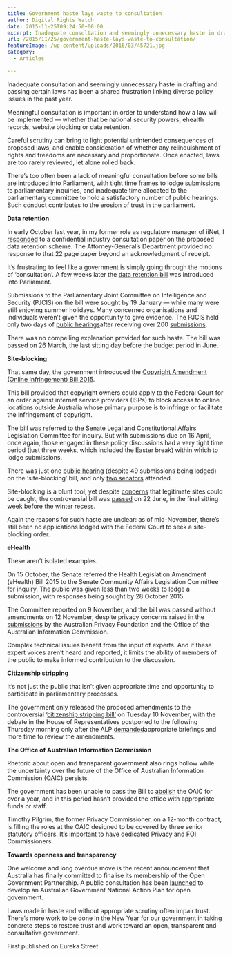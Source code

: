 ```yaml
---
title: Government haste lays waste to consultation
author: Digital Rights Watch
date: 2015-11-25T09:24:50+00:00
excerpt: Inadequate consultation and seemingly unnecessary haste in drafting and passing certain laws has been a shared frustration linking diverse policy issues in the past year.
url: /2015/11/25/government-haste-lays-waste-to-consultation/
featureImage: /wp-content/uploads/2016/03/45721.jpg
category:
  - Articles

---
```

Inadequate consultation and seemingly unnecessary haste in drafting and passing certain laws has been a shared frustration linking diverse policy issues in the past year.

Meaningful consultation is important in order to understand how a law will be implemented — whether that be national security powers, ehealth records, website blocking or data retention.

Careful scrutiny can bring to light potential unintended consequences of proposed laws, and enable consideration of whether any relinquishment of rights and freedoms are necessary and proportionate. Once enacted, laws are too rarely reviewed, let alone rolled back.

There&#8217;s too often been a lack of meaningful consultation before some bills are introduced into Parliament, with tight time frames to lodge submissions to parliamentary inquiries, and inadequate time allocated to the parliamentary committee to hold a satisfactory number of public hearings. Such conduct contributes to the erosion of trust in the parliament.

**Data retention**

In early October last year, in my former role as regulatory manager of iiNet, I [responded][1] to a confidential industry consultation paper on the proposed data retention scheme. The Attorney-General&#8217;s Department provided no response to that 22 page paper beyond an acknowledgment of receipt.

It&#8217;s frustrating to feel like a government is simply going through the motions of &#8216;consultation&#8217;. A few weeks later the [data retention bill][2] was introduced into Parliament.

Submissions to the Parliamentary Joint Committee on Intelligence and Security (PJCIS) on the bill were sought by 19 January — while many were still enjoying summer holidays. Many concerned organisations and individuals weren&#8217;t given the opportunity to give evidence. The PJCIS held only two days of [public hearings][3]after receiving over 200 [submissions][4].

There was no compelling explanation provided for such haste. The bill was passed on 26 March, the last sitting day before the budget period in June.

**Site-blocking**

That same day, the government introduced the [Copyright Amendment (Online Infringement) Bill 2015][5].

This bill provided that copyright owners could apply to the Federal Court for an order against internet service providers (ISPs) to block access to online locations outside Australia whose primary purpose is to infringe or facilitate the infringement of copyright.

The bill was referred to the Senate Legal and Constitutional Affairs Legislation Committee for inquiry. But with submissions due on 16 April, once again, those engaged in these policy discussions had a very tight time period (just three weeks, which included the Easter break) within which to lodge submissions.

There was just one [public hearing][6] (despite 49 submissions being lodged) on the &#8216;site-blocking&#8217; bill, and only <a href="https://twitter.com/joshgnosis/status/612817206884175872" target="_blank" rel="noopener">two senators</a> attended.

Site-blocking is a blunt tool, yet despite <a href="http://digital.org.au/content/redrafting-website-blocking-bill-needed-current-draft-could-catch-legal-sites" target="_blank" rel="noopener">concerns</a> that legitimate sites could be caught, the controversial bill was [passed][7] on 22 June, in the final sitting week before the winter recess.

Again the reasons for such haste are unclear: as of mid-November, there&#8217;s still been no applications lodged with the Federal Court to seek a site-blocking order.

**eHealth**

These aren&#8217;t isolated examples.

On 15 October, the Senate referred the Health Legislation Amendment (eHealth) Bill 2015 to the Senate Community Affairs Legislation Committee for inquiry. The public was given less than two weeks to lodge a submission, with responses being sought by 28 October 2015.

The Committee reported on 9 November, and the bill was passed without amendments on 12 November, despite privacy concerns raised in the [submissions][8] by the Australian Privacy Foundation and the Office of the Australian Information Commission.

Complex technical issues benefit from the input of experts. And if these expert voices aren&#8217;t heard and reported, it limits the ability of members of the public to make informed contribution to the discussion.

**Citizenship stripping**

It&#8217;s not just the public that isn&#8217;t given appropriate time and opportunity to participate in parliamentary processes.

The government only released the proposed amendments to the controversial &#8216;[citizenship stripping bill&#8217;][9] on Tuesday 10 November, with the debate in the House of Representatives postponed to the following Thursday morning only after the ALP <a href="http://www.theguardian.com/australia-news/2015/nov/11/labor-demands-time-to-go-through-citizenship-laws-in-depth-before-debate" target="_blank" rel="noopener">demanded</a>appropriate briefings and more time to review the amendments.

**The Office of Australian Information Commission**

Rhetoric about open and transparent government also rings hollow while the uncertainty over the future of the Office of Australian Information Commission (OAIC) persists.

The government has been unable to pass the Bill to <a href="http://www.aph.gov.au/Parliamentary_Business/Bills_LEGislation/Bills_Search_Results/Result?bId=r5350" target="_blank" rel="noopener">abolish</a> the OAIC for over a year, and in this period hasn&#8217;t provided the office with appropriate funds or staff.

Timothy Pilgrim, the former Privacy Commissioner, on a 12-month contract, is filling the roles at the OAIC designed to be covered by three senior statutory officers. It&#8217;s important to have dedicated Privacy and FOI Commissioners.

**Towards openness and transparency**

One welcome and long overdue move is the recent announcement that Australia has finally committed to finalise its membership of the Open Government Partnership. A public consultation has been <a href="http://ogpau.govspace.gov.au/national-action-plan/" target="_blank" rel="noopener">launched</a> to develop an Australian Government National Action Plan for open government.

Laws made in haste and without appropriate scrutiny often impair trust. There&#8217;s more work to be done in the New Year for our government in taking concrete steps to restore trust and work toward an open, transparent and consultative government.

First published on Eureka Street

 [1]: https://www.iinet.net.au/about/mediacentre/papers-and-presentations/industry-consultation-paper-data-retention.pdf
 [2]: http://www.aph.gov.au/Parliamentary_Business/Bills_LEGislation/Bills_Search_Results/Result?bId=r5375
 [3]: http://www.aph.gov.au/Parliamentary_Business/Committees/Joint/Intelligence_and_Security/Data_Retention/Public_Hearings
 [4]: http://www.aph.gov.au/Parliamentary_Business/Committees/Joint/Intelligence_and_Security/Data_Retention/Submissions
 [5]: http://www.aph.gov.au/Parliamentary_Business/Bills_Legislation/Bills_Search_Results/Result?bId=r5446
 [6]: http://www.aph.gov.au/Parliamentary_Business/Committees/Senate/Legal_and_Constitutional_Affairs/Copyright_Bill_2015/Public_Hearings
 [7]: http://www.zdnet.com/article/labor-waves-piracy-site-blocking-bill-through-australian-senate-despite-concerns/
 [8]: http://www.aph.gov.au/Parliamentary_Business/Committees/Senate/Community_Affairs/eHealth/Submissions
 [9]: http://www.aph.gov.au/Parliamentary_Business/Bills_Legislation/Bills_Search_Results/Result?bId=r5507
